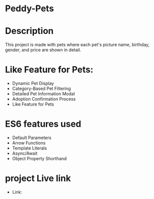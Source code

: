# Peddy-Pets
# Description
This project is made with pets where each pet's picture name, birthday, gender, and price are shown in detail.

# Like Feature for Pets:
- Dynamic Pet Display
- Category-Based Pet Filtering
- Detailed Pet Information Modal
- Adoption Confirmation Process
- Like Feature for Pets

# ES6 features used
- Default Parameters
- Arrow Functions
- Template Literals
- Async/Await
- Object Property Shorthand

# project Live link
- Link:


